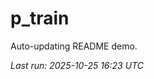 # p_train

Auto-updating README demo.

<!--START_SECTION:status-->
_Last run: 2025-10-25 16:23 UTC_
<!--END_SECTION:status-->

























































































































































































































































































































































































































































































































































































































































































































































































































































































































































































































































































































































































































































































































































































































































































































































